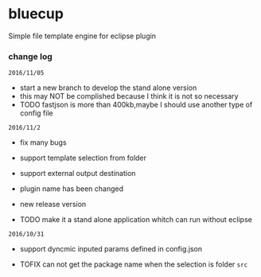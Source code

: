 # bluecup
Simple file template engine for eclipse plugin

### change log

`2016/11/05`
* start a new branch to develop the stand alone version
* this may NOT be complished because I think it is not so necessary
* TODO fastjson is more than 400kb,maybe I should use another type of config file

`2016/11/2`
* fix many bugs
* support template selection from folder
* support external output destination
* plugin name has been changed
* new release version

* TODO make it a stand alone application whitch can run without eclipse

`2016/10/31`
* support dyncmic inputed params defined in config.json

* TOFIX can not get the package name when the selection is folder `src`
